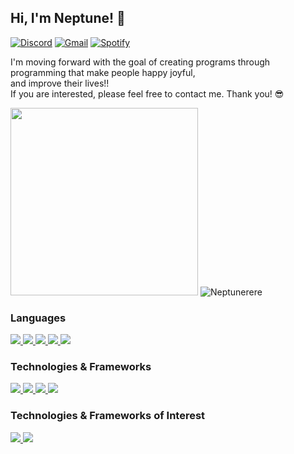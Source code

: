
<h2 align="">Hi, I'm Neptune! 🔱</h2
<p dir="auto">
    <a href="https://discord.gg/6dtKKE4e" rel="nofollow"><img src="https://img.shields.io/badge/@hyeonmun-5865F2?logo=discord&amp;logoColor=white" alt="Discord" data-canonical-src="https://img.shields.io/badge/@hyeonmun-5865F2?logo=discord&amp;logoColor=white" style="max-width: 100%;"></a>
  <a href="mailto:neomunjeong@gmail.com"><img src="https://img.shields.io/badge/neomunjeong@gmail.com-D14836?logo=gmail&amp;logoColor=white" alt="Gmail" data-canonical-src="https://img.shields.io/badge/neomunjeong@gmail.com-D14836?logo=gmail&amp;logoColor=white" style="max-width: 100%;"></a>
  <a href="https://open.spotify.com/playlist/5bmq8c8piKs0AmYM8Tqc7v?si=de15b71923374b7f" rel="nofollow"><img src="https://camo.githubusercontent.com/35cbdda1977024e9aad0c845992c20d35fbd71e55b2d20bcd552d198d8c84bd3/68747470733a2f2f696d672e736869656c64732e696f2f62616467652f53706f746966795f506c61796c6973742d3165643736303f6c6f676f3d73706f74696679266c6f676f436f6c6f723d7768697465" alt="Spotify" data-canonical-src="https://img.shields.io/badge/Spotify_Playlist-1ed760?logo=spotify&amp;logoColor=white" style="max-width: 100%;"></a>
</p>

<p align="">
  <div align="">I'm moving forward with the goal of creating programs through programming that make people happy joyful,</div>
  <div align="">and improve their lives!!</div>
  <div align="">If you are interested, please feel free to contact me. Thank you! 😎</div>
</p>
<p align="">
  
  <img src="https://github-production-user-asset-6210df.s3.amazonaws.com/134625031/280926836-76912e9d-862a-4034-88ca-37dcc42a1d33.gif" width="300"/>
  <img src="https://github-readme-stats.vercel.app/api/top-langs?username=Neptunerere&show_icons=true&locale=en&layout=compact" alt="Neptunerere" />
</p>
<h3>
    Languages
</h3>
<p>
    <a href="https://github.com/Neptunerere">
        <img src="https://img.shields.io/badge/PHP-000000?&logo=PHP&logoColor=777BB4">
    </a>
    <a href="https://github.com/Neptunerere">
        <img src="https://img.shields.io/badge/JAVA-000000?style=flat-square&logo=Java&logoColor=white">
    </a>
    <a href="https://github.com/Neptunerere">
        <img src="https://img.shields.io/badge/JAVASCRIPT-000000?&logo=javascript&logoColor=F7DF1E">
    </a>
    <a href="https://github.com/Neptunerere">
        <img src="https://img.shields.io/badge/TYPESCRIPT-000000?&logo=typescript&logoColor=3178C6">
    </a>
    <a href="https://github.com/Neptunerere">
        <img src="https://img.shields.io/badge/MYSQL-000000?&logo=mysql&logoColor=4479A1">
    </a>
</p>

<h3>
    Technologies & Frameworks
</h3>

<p>
    <a href="https://github.com/Neptunerere">
        <img src="https://img.shields.io/badge/LARAVEL-000000?&logo=laravel&logoColor=FF2D20">
    </a>
    <a href="https://github.com/Neptunerere">
        <img src="https://img.shields.io/badge/CODEIGNITER-000000?&logo=codeigniter&logoColor=EF4223">
    </a>
    <a href="https://github.com/Neptunerere">
        <img src="https://img.shields.io/badge/SPRING-000000?&logo=spring&logoColor=1BE04C">
    </a>
    <a href="https://github.com/Neptunerere">
        <img src="https://img.shields.io/badge/DOCKER-000000?&logo=docker&logoColor=2496ED">
    </a>
</p>

<h3>
  Technologies & Frameworks of Interest  
</h3>
<p>
    <a href="https://github.com/Neptunerere">
        <img src="https://img.shields.io/badge/Vue-000000?&logo=Vue.js&logoColor=777BB4">
    </a>
    <a href="https://github.com/Neptunerere">
        <img src="https://img.shields.io/badge/GO-000000?&logo=go&logoColor=00ADD8">
    </a>
</p>
